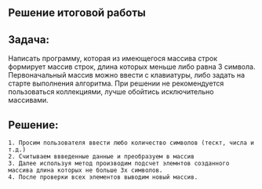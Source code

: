 ## Решение итоговой работы

## Задача:
Написать программу, которая из имеющегося массива строк формирует массив строк, длина которых меньше либо равнa 3 символа. Первоначальный массив можно ввести с клавиатуры, либо задать на старте выполнения алгоритма. При решении не рекомендуется пользоваться коллекциями, лучше обойтись исключительно массивами.

## Решение:

    1. Просим пользователя ввести любо количество символов (тескт, числа и т.д.)
    2. Считываем ввведенные данные и преобразуем в массив
    3. Далее используя метод производим подсчет элемнтов созданного массива длина которых не больше 3х символов.
    4. После проверки всех элементов выводим новый массив.

